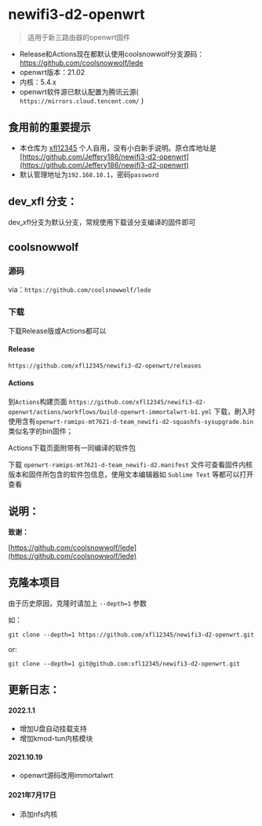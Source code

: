 # newifi3-d2-openwrt

> 适用于新三路由器的openwrt固件

 - Release和Actions现在都默认使用coolsnowwolf分支源码：https://github.com/coolsnowwolf/lede
 - openwrt版本：21.02
 - 内核：5.4.x
 - openwrt软件源已默认配置为腾讯云源( `https://mirrors.cloud.tencent.com/` )

## 食用前的重要提示

- 本仓库为 [xfl12345](https://github.com/xfl12345) 个人自用，没有小白新手说明。原仓库地址是 [https://github.com/Jeffery186/newifi3-d2-openwrt](https://github.com/Jeffery186/newifi3-d2-openwrt)
- 默认管理地址为`192.168.10.1`，密码`password`

## dev_xfl 分支：

dev_xfl分支为默认分支，常规使用下载该分支编译的固件即可  

## coolsnowwolf

### 源码

via：`https://github.com/coolsnowwolf/lede`

### 下载

下载Release版或Actions都可以  

#### Release

`https://github.com/xfl12345/newifi3-d2-openwrt/releases`

#### Actions

到`Actions`构建页面 `https://github.com/xfl12345/newifi3-d2-openwrt/actions/workflows/build-openwrt-immortalwrt-b1.yml` 下载，刷入时使用含有`openwrt-ramips-mt7621-d-team_newifi-d2-squashfs-sysupgrade.bin`类似名字的bin固件；

Actions下载页面附带有一同编译的软件包  

下载 `openwrt-ramips-mt7621-d-team_newifi-d2.manifest` 文件可查看固件内核版本和固件所包含的软件包信息，使用文本编辑器如 `Sublime Text` 等都可以打开查看

## 说明：

 **致谢：**

[https://github.com/coolsnowwolf/lede](https://github.com/coolsnowwolf/lede)

## 克隆本项目

由于历史原因，克隆时请加上 `--depth=1` 参数

如：

```shell
git clone --depth=1 https://github.com/xfl12345/newifi3-d2-openwrt.git
```

or:

```shell
git clone --depth=1 git@github.com:xfl12345/newifi3-d2-openwrt.git
```

## 更新日志：

#### 2022.1.1

- 增加U盘自动挂载支持
- 增加kmod-tun内核模块

#### 2021.10.19

- openwrt源码改用immortalwrt

#### 2021年7月17日

- 添加nfs内核